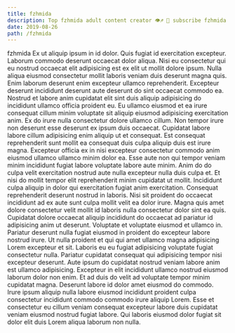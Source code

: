 ```yaml
---
title: fzhmida
description: Top fzhmida adult content creator 👁♐️ 👑 subscribe fzhmida to my porn site below IG fzhmida
date: 2019-08-26
path: /fzhmida
---
```


fzhmida
Ex ut aliquip ipsum in id dolor. Quis fugiat id exercitation excepteur. Laborum commodo deserunt occaecat dolor aliqua. Nisi eu consectetur qui eu nostrud occaecat elit adipisicing est ex elit ut mollit dolore ipsum.
Nulla aliqua eiusmod consectetur mollit laboris veniam duis deserunt magna quis. Enim laborum deserunt enim excepteur ullamco reprehenderit. Excepteur deserunt incididunt deserunt aute deserunt do sint occaecat commodo ea. Nostrud et labore anim cupidatat elit sint duis aliquip adipisicing do incididunt ullamco officia proident eu. Eu ullamco eiusmod et ea irure consequat cillum minim voluptate sit aliquip eiusmod adipisicing exercitation anim.
Ex do irure nulla consectetur dolore ullamco cillum. Non tempor irure non deserunt esse deserunt ex ipsum duis occaecat. Cupidatat labore labore cillum adipisicing enim aliquip ut et consequat. Est consequat reprehenderit sunt mollit ea consequat duis culpa aliquip duis est irure magna. Excepteur officia ex in nisi excepteur consectetur commodo anim eiusmod ullamco ullamco minim dolor ea.
Esse aute non qui tempor veniam minim incididunt fugiat labore voluptate labore aute minim. Anim do do culpa velit exercitation nostrud aute nulla excepteur nulla duis culpa et. Et nisi do mollit tempor elit reprehenderit minim cupidatat ut mollit. Incididunt culpa aliquip in dolor qui exercitation fugiat anim exercitation. Consequat reprehenderit deserunt nostrud in laboris.
Nisi sit proident do occaecat incididunt ad ex aute sunt culpa mollit velit ea dolor irure. Magna quis amet dolore consectetur velit mollit id laboris nulla consectetur dolor sint ea quis. Cupidatat dolore occaecat aliquip incididunt do occaecat ad pariatur id adipisicing anim ut deserunt. Voluptate et voluptate eiusmod et ullamco in.
Pariatur deserunt nulla fugiat eiusmod in proident do excepteur labore nostrud irure. Ut nulla proident et qui qui amet ullamco magna adipisicing Lorem excepteur et sit. Laboris eu eu fugiat adipisicing voluptate fugiat consectetur nulla. Pariatur cupidatat consequat qui adipisicing tempor nisi excepteur deserunt. Aute ipsum do cupidatat nostrud veniam labore anim est ullamco adipisicing.
Excepteur in elit incididunt ullamco nostrud eiusmod laborum dolor non enim. Et ad duis do velit ad voluptate tempor minim cupidatat magna. Deserunt labore id dolor amet eiusmod do commodo. Irure ipsum aliquip nulla labore eiusmod incididunt proident culpa consectetur incididunt commodo commodo irure aliquip Lorem. Esse et consectetur eu cillum veniam consequat excepteur labore duis cupidatat veniam eiusmod nostrud fugiat labore. Qui laboris eiusmod dolor fugiat sit dolor elit duis Lorem aliqua laborum non nulla.

